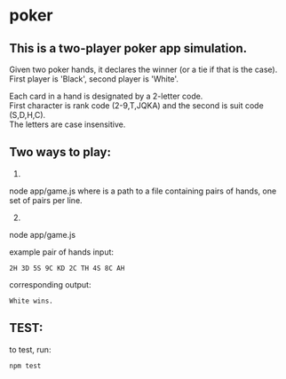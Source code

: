 # poker

## This is a two-player poker app simulation.   

Given two poker hands, it declares the winner (or a tie if that is the case).   
First player is 'Black', second player is 'White'.   

Each card in a hand is designated by a 2-letter code.  
First character is rank code (2-9,T,JQKA) and the second is suit code (S,D,H,C).  
The letters are case insensitive.

## Two ways to play: 

1.
node app/game.js <filepath>
  where <filepath> is a path to a file containing pairs of hands, one set of pairs per line.
  
2.
node app/game.js <pair of hands>

example pair of hands input:
```
2H 3D 5S 9C KD 2C TH 4S 8C AH
```

corresponding output:
```
White wins.
```


## TEST:

to test, run:
```
npm test
```
